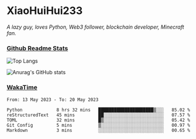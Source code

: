 # XiaoHuiHui233

*A lazy guy, loves Python, Web3 follower, blockchain developer, Minecraft fan.*

### [Github Readme Stats](https://github.com/anuraghazra/github-readme-stats)

![Top Langs](https://github-readme-stats.vercel.app/api/top-langs/?username=XiaoHuiHui233&layout=compact&theme=github_dark)

![Anurag's GitHub stats](https://github-readme-stats.vercel.app/api?username=XiaoHuiHui233&show_icons=true&theme=github_dark)

### [WakaTime](https://wakatime.com)

<!--START_SECTION:waka-->

```text
From: 13 May 2023 - To: 20 May 2023

Python             8 hrs 32 mins   █████████████████████▒░░░   85.02 %
reStructuredText   45 mins         ██░░░░░░░░░░░░░░░░░░░░░░░   07.57 %
TOML               32 mins         █▒░░░░░░░░░░░░░░░░░░░░░░░   05.42 %
Git Config         5 mins          ▒░░░░░░░░░░░░░░░░░░░░░░░░   00.97 %
Markdown           3 mins          ░░░░░░░░░░░░░░░░░░░░░░░░░   00.65 %
```

<!--END_SECTION:waka-->
